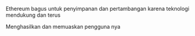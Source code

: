 Ethereum bagus untuk penyimpanan dan pertambangan karena teknologi mendukung dan terus 

Menghasilkan dan memuaskan pengguna nya